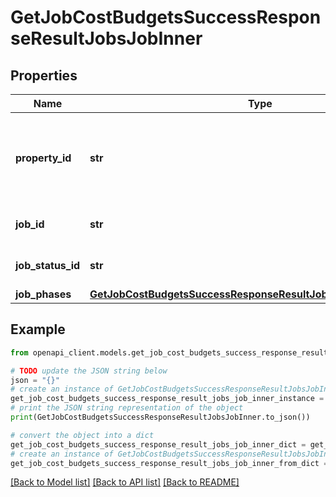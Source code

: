 # GetJobCostBudgetsSuccessResponseResultJobsJobInner


## Properties

Name | Type | Description | Notes
------------ | ------------- | ------------- | -------------
**property_id** | **str** | The unique identifier for the property associated with the job. | 
**job_id** | **str** | The unique identifier for the job. | 
**job_status_id** | **str** | The status identifier of the job. | 
**job_phases** | [**GetJobCostBudgetsSuccessResponseResultJobsJobInnerJobPhases**](GetJobCostBudgetsSuccessResponseResultJobsJobInnerJobPhases.md) |  | 

## Example

```python
from openapi_client.models.get_job_cost_budgets_success_response_result_jobs_job_inner import GetJobCostBudgetsSuccessResponseResultJobsJobInner

# TODO update the JSON string below
json = "{}"
# create an instance of GetJobCostBudgetsSuccessResponseResultJobsJobInner from a JSON string
get_job_cost_budgets_success_response_result_jobs_job_inner_instance = GetJobCostBudgetsSuccessResponseResultJobsJobInner.from_json(json)
# print the JSON string representation of the object
print(GetJobCostBudgetsSuccessResponseResultJobsJobInner.to_json())

# convert the object into a dict
get_job_cost_budgets_success_response_result_jobs_job_inner_dict = get_job_cost_budgets_success_response_result_jobs_job_inner_instance.to_dict()
# create an instance of GetJobCostBudgetsSuccessResponseResultJobsJobInner from a dict
get_job_cost_budgets_success_response_result_jobs_job_inner_from_dict = GetJobCostBudgetsSuccessResponseResultJobsJobInner.from_dict(get_job_cost_budgets_success_response_result_jobs_job_inner_dict)
```
[[Back to Model list]](../README.md#documentation-for-models) [[Back to API list]](../README.md#documentation-for-api-endpoints) [[Back to README]](../README.md)


